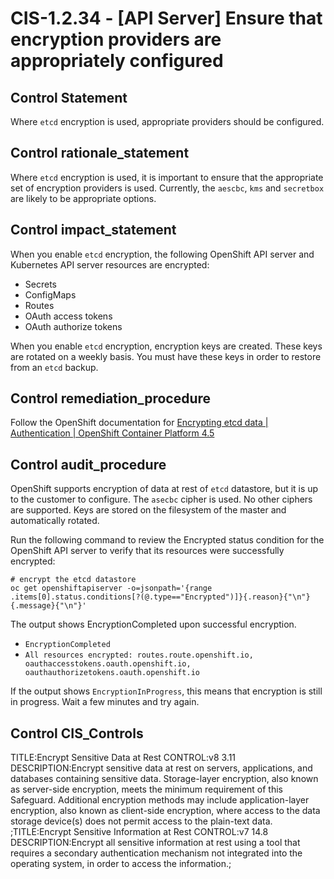 # CIS-1.2.34 - \[API Server\] Ensure that encryption providers are appropriately configured

## Control Statement

Where `etcd` encryption is used, appropriate providers should be configured.

## Control rationale_statement

Where `etcd` encryption is used, it is important to ensure that the appropriate set of encryption providers is used. Currently, the `aescbc`, `kms` and `secretbox` are likely to be appropriate options.

## Control impact_statement

When you enable `etcd` encryption, the following OpenShift API server and Kubernetes API server resources are encrypted:

- Secrets
- ConfigMaps
- Routes
- OAuth access tokens
- OAuth authorize tokens

When you enable `etcd` encryption, encryption keys are created. These keys are rotated on a weekly basis. You must have these keys in order to restore from an `etcd` backup.

## Control remediation_procedure

Follow the OpenShift documentation for [Encrypting etcd data | Authentication | OpenShift Container Platform 4.5](https://docs.openshift.com/container-platform/4.5/security/encrypting-etcd.html)

## Control audit_procedure

OpenShift supports encryption of data at rest of `etcd` datastore, but it is up to the customer to configure. The `asecbc` cipher is used. No other ciphers are supported. Keys are stored on the filesystem of the master and automatically rotated.

Run the following command to review the Encrypted status condition for the OpenShift API server to verify that its resources were successfully encrypted:

```
# encrypt the etcd datastore 
oc get openshiftapiserver -o=jsonpath='{range .items[0].status.conditions[?(@.type=="Encrypted")]}{.reason}{"\n"}{.message}{"\n"}'
```

The output shows EncryptionCompleted upon successful encryption. 

- `EncryptionCompleted`
- `All resources encrypted: routes.route.openshift.io, oauthaccesstokens.oauth.openshift.io, oauthauthorizetokens.oauth.openshift.io`

If the output shows `EncryptionInProgress`, this means that encryption is still in progress. Wait a few minutes and try again.

## Control CIS_Controls

TITLE:Encrypt Sensitive Data at Rest CONTROL:v8 3.11 DESCRIPTION:Encrypt sensitive data at rest on servers, applications, and databases containing sensitive data. Storage-layer encryption, also known as server-side encryption, meets the minimum requirement of this Safeguard. Additional encryption methods may include application-layer encryption, also known as client-side encryption, where access to the data storage device(s) does not permit access to the plain-text data. ;TITLE:Encrypt Sensitive Information at Rest CONTROL:v7 14.8 DESCRIPTION:Encrypt all sensitive information at rest using a tool that requires a secondary authentication mechanism not integrated into the operating system, in order to access the information.;
